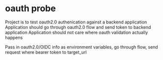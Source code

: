 # oauth probe

Project is to test oauth2.0 authenication against a backend application
Application should go through oauth2.0 flow and send token to backend application
Application should not care where oauth validation actually happens

Pass in oauth2.0/OIDC info as environment variables, go through flow, send request
where bearer token to target_url
